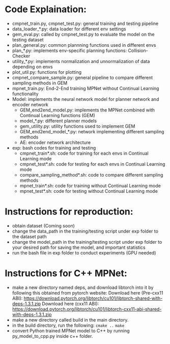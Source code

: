# Code Explaination:
* cmpnet_train.py, cmpnet_test.py: general training and testing pipeline
* data_loader_*.py: data loader for different env settings
* gem_eval.py: called by cmpnet_test.py to evaluate the model on the testing dataset
* plan_general.py: common plannning functions used in different envs
* plan_*.py: implements env-specific planning functions: Collision-Checker
* utility_*.py: implements normalization and unnormalization of data depending on envs
* plot_util.py: functions for plotting
* cmpnet_compare_sample.py: general pipeline to compare different sampling methods in GEM
* mpnet_train.py: End-2-End training MPNet without Continual Learning functionality
* Model: implements the neural network model for planner network and encoder network
    * GEM_end2end_model.py: implements the MPNet combined with Continual Learning functions (GEM)
    * model_*.py: different planner models
    * gem_utility.py: utility functions used to implement GEM
    * GEM_end2end_model_*.py: network implementing different sampling methods
    * AE: encoder network architecture
* exp: bash codes for training and testing
    * cmpnet_train*.sh: code for training for each envs in Continual Learning mode
    * cmpnet_test*.sh: code for testing for each envs in Continual Learning mode
    * compare_sampling_method*.sh: code to compare different sampling methods
    * mpnet_train*.sh: code for training without Continual Learning mode
    * mpnet_test*.sh: code for testing without Continual Learning mode

# Instructions for reproduction:
* obtain dataset (Coming soon)
* change the data_path in the training/testing script under exp folder to the dataset path
* change the model_path in the training/testing script under exp folder to your desired path for saving the model, and important statistics
* run the bash file in exp folder to conduct experiments (GPU needed)


# Instructions for C++ MPNet:
* make a new directory named deps, and download libtorch into it by following this obtained from pytorch website:
    Download here (Pre-cxx11 ABI):
    https://download.pytorch.org/libtorch/cu101/libtorch-shared-with-deps-1.3.1.zip
    Download here (cxx11 ABI):
    https://download.pytorch.org/libtorch/cu101/libtorch-cxx11-abi-shared-with-deps-1.3.1.zip
* make a new directory called build in the main directory.
* in the build directory, run the following:
    `cmake ..`
    `make`
* convert Python trained MPNet model to C++ by running py_model_to_cpp.py inside c++ folder.
